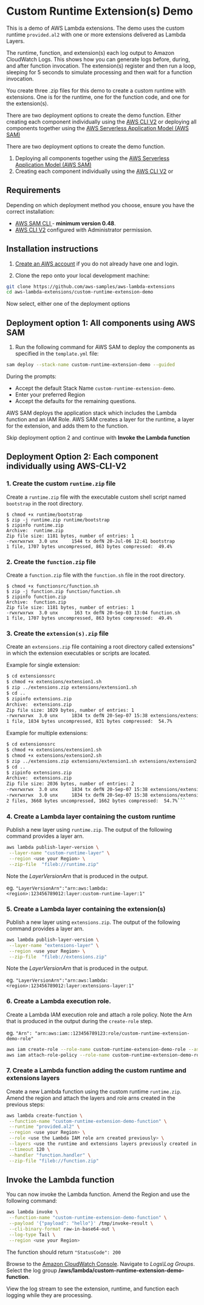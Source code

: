 # Custom Runtime Extension(s) Demo

This is a demo of AWS Lambda extensions. The demo uses the custom runtime `provided.al2` with one or more extensions delivered as Lambda Layers.

The runtime, function, and extension(s) each log output to Amazon CloudWatch Logs. This shows how you can generate logs before, during, and after function invocation. The extension(s) register and then run a loop, sleeping for 5 seconds to simulate processing and then wait for a function invocation.

You create three .zip files for this demo to create a custom runtime with extensions. One is for the runtime, one for the function code, and one for the extension(s).

There are two deployment options to create the demo function. Either creating each component individually using the [AWS CLI V2](https://docs.aws.amazon.com/cli/latest/userguide/install-cliv2.html) or deploying all components together using the [AWS Serverless Application Model (AWS SAM)](https://docs.aws.amazon.com/serverless-application-model/latest/developerguide/serverless-sam-cli-install.html)


There are two deployment options to create the demo function. 

1.  Deploying all components together using the [AWS Serverless Application Model (AWS SAM)](https://docs.aws.amazon.com/serverless-application-model/latest/developerguide/serverless-sam-cli-install.html)
2. Creating each component individually using the [AWS CLI V2](https://docs.aws.amazon.com/cli/latest/userguide/install-cliv2.html) or 

## Requirements

Depending on which deployment method you choose, ensure you have the correct installation:
* [AWS SAM CLI ](https://docs.aws.amazon.com/serverless-application-model/latest/developerguide/serverless-sam-cli-install.html) - **minimum version 0.48**.
* [AWS CLI V2](https://docs.aws.amazon.com/cli/latest/userguide/install-cliv2.html) configured with Administrator permission.

## Installation instructions

1. [Create an AWS account](https://portal.aws.amazon.com/gp/aws/developer/registration/index.html) if you do not already have one and login.

2. Clone the repo onto your local development machine:
```bash
git clone https://github.com/aws-samples/aws-lambda-extensions
cd aws-lambda-extensions/custom-runtime-extension-demo
```
Now select, either one of the deployment options
## Deployment option 1: All components using AWS SAM
1. Run the following command for AWS SAM to deploy the components as specified in the `template.yml` file:
```bash
sam deploy --stack-name custom-runtime-extension-demo --guided
```

During the prompts:

* Accept the default Stack Name `custom-runtime-extension-demo`.
* Enter your preferred Region
* Accept the defaults for the remaining questions.

AWS SAM deploys the application stack which includes the Lambda function and an IAM Role. AWS SAM creates a layer for the runtime, a layer for the extension, and adds them to the function.

Skip deployment option 2 and continue with **Invoke the Lambda function**

## Deployment Option 2: Each component individually using AWS-CLI-V2
### 1.  Create the custom `runtime.zip` file
Create a `runtime.zip` file with the executable custom shell script named `bootstrap` in the root directory.

```
$ chmod +x runtime/bootstrap
$ zip -j runtime.zip runtime/bootstrap
$ zipinfo runtime.zip
Archive:  runtime.zip
Zip file size: 1181 bytes, number of entries: 1
-rwxrwxrwx  3.0 unx     1544 tx defN 20-Jul-06 12:41 bootstrap
1 file, 1707 bytes uncompressed, 863 bytes compressed:  49.4%
```

### 2.  Create the `function.zip` file
Create a `function.zip` file with the `function.sh` file in the root directory.

```
$ chmod +x functionsrc/function.sh
$ zip -j function.zip function/function.sh
$ zipinfo function.zip
Archive:  function.zip
Zip file size: 1181 bytes, number of entries: 1
-rwxrwxrwx  3.0 unx      163 tx defN 20-Sep-03 13:04 function.sh
1 file, 1707 bytes uncompressed, 863 bytes compressed:  49.4%
```

### 3.  Create the `extension(s).zip` file
Create an `extensions.zip` file containing a root directory called extensions" in which the extension executables or scripts are located.

Example for single extension:
```bash
$ cd extensionssrc
$ chmod +x extensions/extension1.sh
$ zip ../extensions.zip extensions/extension1.sh
$ cd ..
$ zipinfo extensions.zip 
Archive:  extensions.zip
Zip file size: 1029 bytes, number of entries: 1
-rwxrwxrwx  3.0 unx     1834 tx defN 20-Sep-07 15:38 extensions/extension1.sh
1 file, 1834 bytes uncompressed, 831 bytes compressed:  54.7%
```
Example for multiple extensions:
```bash
$ cd extensionssrc
$ chmod +x extensions/extension1.sh
$ chmod +x extensions/extension2.sh
$ zip ../extensions.zip extensions/extension1.sh extensions/extension2.sh
$ cd ..
$ zipinfo extensions.zip 
Archive:  extensions.zip
Zip file size: 2036 bytes, number of entries: 2
-rwxrwxrwx  3.0 unx     1834 tx defN 20-Sep-07 15:38 extensions/extension1.sh
-rwxrwxrwx  3.0 unx     1834 tx defN 20-Sep-07 15:38 extensions/extension2.sh
2 files, 3668 bytes uncompressed, 1662 bytes compressed:  54.7%```
```
### 4. Create a Lambda layer containing the custom runtime
Publish a new layer using `runtime.zip`. The output of the following command provides a layer arn.
```bash
aws lambda publish-layer-version \
 --layer-name "custom-runtime-layer" \
 --region <use your Region> \
 --zip-file  "fileb://runtime.zip"
```
Note the *LayerVersionArn* that is produced in the output.

eg. `"LayerVersionArn":"arn:aws:lambda:<region>:123456789012:layer:custom-runtime-layer:1"`

### 5. Create a Lambda layer containing the extension(s)

Publish a new layer using `extensions.zip`. The output of the following command provides a layer arn.
```bash
aws lambda publish-layer-version \
 --layer-name "extensions-layer" \
 --region <use your Region> \
 --zip-file  "fileb://extensions.zip"
```
Note the *LayerVersionArn* that is produced in the output.

eg. `"LayerVersionArn":"arn:aws:lambda:<region>:123456789012:layer:extensions-layer:1"`

### 6. Create a Lambda execution role.

Create a Lambda IAM execution role and attach a role policy. 
Note the Arn that is produced in the output during the `create-role` step.

eg. `"Arn": "arn:aws:iam::123456789123:role/custom-runtime-extension-demo-role"`
```bash
aws iam create-role --role-name custom-runtime-extension-demo-role --assume-role-policy-document '{"Version": "2012-10-17","Statement": [{ "Effect": "Allow", "Principal": {"Service": "lambda.amazonaws.com"}, "Action": "sts:AssumeRole"}]}'
aws iam attach-role-policy --role-name custom-runtime-extension-demo-role --policy-arn arn:aws:iam::aws:policy/service-role/AWSLambdaBasicExecutionRole
```

### 7. Create a Lambda function adding the custom runtime and extensions layers

Create a new Lambda function using the custom runtime `runtime.zip`. Amend the region and attach the layers and role arns created in the previous steps:
```bash
aws lambda create-function \
 --function-name "custom-runtime-extension-demo-function" \
 --runtime "provided.al2" \
 --region <use your Region> \
 --role <use the Lambda IAM role arn created previously> \
 --layers <use the runtime and extensions layers previously created in the format "arn:aws:lambda:<Region>:1234567890123:layer:custom-runtime-layer:1" "arn:aws:lambda:<Region>:123456789012:layer:extensions-layer:1"> \
 --timeout 120 \
 --handler "function.handler" \
 --zip-file "fileb://function.zip"
```
## Invoke the Lambda function
You can now invoke the Lambda function. Amend the Region and use the following command:
```bash
aws lambda invoke \
 --function-name "custom-runtime-extension-demo-function" \
 --payload '{"payload": "hello"}' /tmp/invoke-result \
 --cli-binary-format raw-in-base64-out \
 --log-type Tail \
 --region <use your Region>
```
The function should return `"StatusCode": 200`

Browse to the [Amazon CloudWatch Console](https://console.aws.amazon.com/cloudwatch). Navigate to *Logs\Log Groups*. Select the log group **/aws/lambda/custom-runtime-extension-demo-function**.

View the log stream to see the extension, runtime, and function each logging while they are processing.